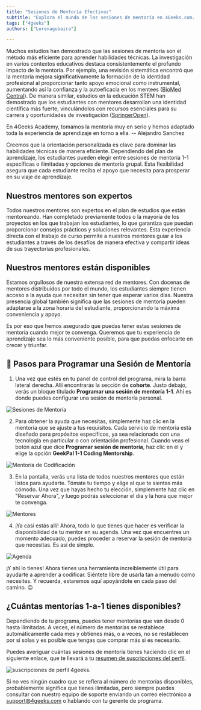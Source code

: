 ```yaml
---
title: "Sesiones de Mentoría Efectivas"
subtitle: "Explora el mundo de las sesiones de mentoría en 4Geeks.com. Eleva tu experiencia de aprendizaje conectándote con mentores experimentados de la industria."
tags: ["4geeks"]
authors: ["Lorenagubaira"]

---
```


Muchos estudios han demostrado que las sesiones de mentoría son el método más eficiente para aprender habilidades técnicas. La investigación en varios contextos educativos destaca consistentemente el profundo impacto de la mentoría. Por ejemplo, una revisión sistemática encontró que la mentoría mejora significativamente la formación de la identidad profesional al proporcionar tanto apoyo emocional como instrumental, aumentando así la confianza y la autoeficacia en los mentees​ ([BioMed Central](https://bmcmededuc.biomedcentral.com/articles/10.1186/s12909-022-03589-z))​. De manera similar, estudios en la educación STEM han demostrado que los estudiantes con mentores desarrollan una identidad científica más fuerte, vinculándolos con recursos esenciales para su carrera y oportunidades de investigación​ ([SpringerOpen](https://stemeducationjournal.springeropen.com/articles/10.1186/s40594-020-00242-3))​.

<quote>En 4Geeks Academy, tomamos la mentoría muy en serio y hemos adaptado toda la experiencia de aprendizaje en torno a ella.  -- Alejandro Sanchez</quote>

Creemos que la orientación personalizada es clave para dominar las habilidades técnicas de manera eficiente. Dependiendo del plan de aprendizaje, los estudiantes pueden elegir entre sesiones de mentoría 1-1 específicas o ilimitadas y opciones de mentoría grupal. Esta flexibilidad asegura que cada estudiante reciba el apoyo que necesita para prosperar en su viaje de aprendizaje.

## Nuestros mentores son expertos

Todos nuestros mentores son expertos en el plan de estudios que están mentoreando. Han completado previamente todos o la mayoría de los proyectos en los que trabajan los estudiantes, lo que garantiza que puedan proporcionar consejos prácticos y soluciones relevantes. Esta experiencia directa con el trabajo de curso permite a nuestros mentores guiar a los estudiantes a través de los desafíos de manera efectiva y compartir ideas de sus trayectorias profesionales.

## Nuestros mentores están disponibles

Estamos orgullosos de nuestra extensa red de mentores. Con docenas de mentores distribuidos por todo el mundo, los estudiantes siempre tienen acceso a la ayuda que necesitan sin tener que esperar varios días. Nuestra presencia global también significa que las sesiones de mentoría pueden adaptarse a la zona horaria del estudiante, proporcionando la máxima conveniencia y apoyo.

Es por eso que hemos asegurado que puedas tener estas sesiones de mentoría cuando mejor te convenga. Queremos que tu experiencia de aprendizaje sea lo más conveniente posible, para que puedas enfocarte en crecer y triunfar.

## 📆 Pasos para Programar una Sesión de Mentoría

1. Una vez que estés en tu panel de control del programa, mira la barra lateral derecha. Allí encontrarás la sección de **cohorte**. Justo debajo, verás un bloque titulado **Programar una sesión de mentoría 1-1**. Ahí es donde puedes configurar una sesión de mentoría personal.

![Sesiones de Mentoría](https://breathecode.herokuapp.com/v1/media/file/mentoring-sessions-png?raw=true)

2. Para obtener la ayuda que necesitas, simplemente haz clic en la mentoría que se ajuste a tus requisitos. Cada servicio de mentoría está diseñado para propósitos específicos, ya sea relacionado con una tecnología en particular o con orientación profesional. Cuando veas el botón azul que dice **Programar sesión de mentoría**, haz clic en él y elige la opción **GeekPal 1-1 Coding Mentorship**.

![Mentoría de Codificación](https://breathecode.herokuapp.com/v1/media/file/coding-mentorship-png?raw=true)

3. En la pantalla, verás una lista de todos nuestros mentores que están listos para ayudarte. Tómate tu tiempo y elige al que te sientas más cómodo. Una vez que hayas hecho tu elección, simplemente haz clic en "Reservar Ahora", y luego podrás seleccionar el día y la hora que mejor te convenga.

![Mentores](https://breathecode.herokuapp.com/v1/media/file/mentors-png?raw=true)

4. ¡Ya casi estás allí! Ahora, todo lo que tienes que hacer es verificar la disponibilidad de tu mentor en su agenda. Una vez que encuentres un momento adecuado, puedes proceder a reservar la sesión de mentoría que necesitas. Es así de simple.

![Agenda](https://breathecode.herokuapp.com/v1/media/file/agenda-png?raw=true)

¡Y ahí lo tienes! Ahora tienes una herramienta increíblemente útil para ayudarte a aprender a codificar. Siéntete libre de usarla tan a menudo como necesites. Y recuerda, estaremos aquí apoyándote en cada paso del camino. 😉

## ¿Cuántas mentorías 1-a-1 tienes disponibles?

Dependiendo de tu programa, puedes tener mentorías que van desde 0 hasta ilimitadas. A veces, el número de mentorías se restablece automáticamente cada mes y obtienes más, o a veces, no se restablecen por sí solas y es posible que tengas que comprar más si es necesario.

Puedes averiguar cuántas sesiones de mentoría tienes haciendo clic en el siguiente enlace, que te llevará a tu [resumen de suscripciones del perfil](https://4geeks.com/profile/subscriptions).

![suscripciones de perfil 4geeks](https://raw.githubusercontent.com/breatheco-de/knowledge-base/main/images/My%20Subscriptions.png).

Si no ves ningún cuadro que se refiera al número de mentorías disponibles, probablemente significa que tienes ilimitadas, pero siempre puedes consultar con nuestro equipo de soporte enviando un correo electrónico a support@4geeks.com o hablando con tu gerente de programa.
